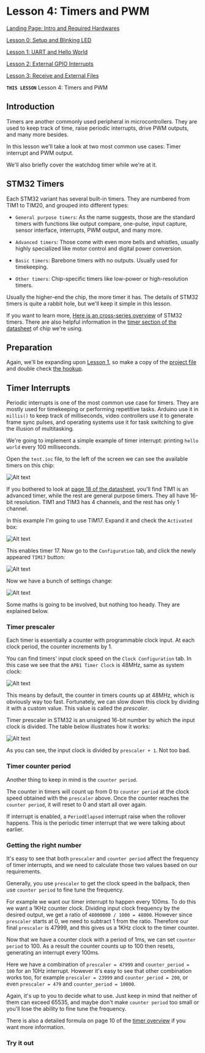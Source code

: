 # Lesson 4: Timers and PWM

[Landing Page: Intro and Required Hardwares](../README.md)

[Lesson 0: Setup and Blinking LED](../lesson0_intro_blinkLED/README.md)

[Lesson 1: UART and Hello World](../lesson1_serial_helloworld/README.md)

[Lesson 2: External GPIO Interrupts](../lesson2_external_interrupt/README.md)

[Lesson 3: Receive and External Files](../lesson3_serial_recv_interrupt)

**`THIS LESSON`** Lesson 4: Timers and PWM

## Introduction

Timers are another commonly used peripheral in microcontrollers. They are used to keep track of time, raise periodic interrupts, drive PWM outputs, and many more besides.

In this lesson we'll take a look at two most common use cases: Timer interrupt and PWM output.

We'll also briefly cover the watchdog timer while we're at it.

## STM32 Timers

Each STM32 variant has several built-in timers. They are numbered from TIM1 to TIM20, and grouped into different types:

* `General purpose timers`: As the name suggests, those are the standard timers with functions like output compare, one-pulse, input capture, sensor interface, interrupts, PWM output, and many more.

* `Advanced timers`: Those come with even more bells and whistles, usually highly specialized like motor control and digital power conversion.

* `Basic timers`: Barebone timers with no outputs. Usually used for timekeeping.

* `Other timers`: Chip-specific timers like low-power or high-resolution timers.

Usually the higher-end the chip, the more timer it has. The details of STM32 timers is quite a rabbit hole, but we'll keep it simple in this lesson.

If you want to learn more, [Here is an cross-series overview](resources/timer_overview.pdf) of STM32 timers. There are also helpful information in the [timer section of the datasheet](resources/datasheet.pdf) of chip we're using.

## Preparation

Again, we'll be expanding upon [Lesson 1](../lesson1_serial_helloworld/README.md), so make a copy of the [project file](../lesson1_serial_helloworld/sample_code) and double check [the hookup](../lesson1_serial_helloworld/README.md#hookup).

## Timer Interrupts

Periodic interrupts is one of the most common use case for timers. They are mostly used for timekeeping or performing repetitive tasks. Arduino use it in `millis()` to keep track of milliseconds, video controllers use it to generate frame sync pulses, and operating systems use it for task switching to give the illusion of multitasking.

We're going to implement a simple example of timer interrupt: printing `hello world` every 100 milliseconds.

Open the `test.ioc` file, to the left of the screen we can see the available timers on this chip:

![Alt text](resources/timers.png)

If you bothered to look at [page 18 of the datasheet](resources/datasheet.pdf), you'll find TIM1 is an advanced timer, while the rest are general purpose timers. They all have 16-bit resolution. TIM1 and TIM3 has 4 channels, and the rest has only 1 channel.

In this example I'm going to use TIM17. Expand it and check the `Activated` box:

![Alt text](resources/t17a.png)

This enables timer 17. Now go to the `Configuration` tab, and click the newly appeared `TIM17` button:

![Alt text](resources/config.png)

Now we have a bunch of settings change:

![Alt text](resources/t17config.png)

Some maths is going to be involved, but nothing too heady. They are explained below.

### Timer prescaler

Each timer is essentially a counter with programmable clock input. At each clock period, the counter increments by 1.

You can find timers' input clock speed on the `Clock Configuration` tab. In this case we see that the `APB1 Timer Clock` is 48MHz, same as system clock:

![Alt text](resources/clktree.png)

This means by default, the counter in timers counts up at 48MHz, which is obviously way too fast. Fortunately, we can slow down this clock by dividing it with a custom value. This value is called the *prescaler*.

Timer prescaler in STM32 is an unsigned 16-bit number by which the input clock is divided. The table below illustrates how it works:

![Alt text](resources/presec.png)

As you can see, the input clock is divided by `prescaler + 1`. Not too bad.

### Timer counter period

Another thing to keep in mind is the `counter period`.

The counter in timers will count up from 0 to `counter period` at the clock speed obtained with the `prescaler` above. Once the counter reaches the `counter period`, it will reset to 0 and start all over again. 

If interrupt is enabled, a `PeriodElapsed` interrupt raise when the rollover happens. This is the periodic timer interrupt that we were talking about earlier. 

### Getting the right number

It's easy to see that both `prescaler` and `counter period` affect the frequency of timer interrupts, and we need to calculate those two values based on our requirements.

Generally, you use `prescaler` to get the clock speed in the ballpack, then use `counter period` to fine tune the frequency.

For example we want our timer interrupt to happen every 100ms. To do this we want a 1KHz counter clock. Dividing input clock frequency by the desired output, we get a ratio of `48000000 / 1000 = 48000`. However since `prescaler` starts at 0, we need to subtract 1 from the ratio. Therefore our final `prescaler` is 47999, and this gives us a 1KHz clock to the timer counter.

Now that we have a counter clock with a period of 1ms, we can set `counter period` to 100. As a result the counter counts up to 100 then resets, generating an interrupt every 100ms.

Here we have a combination of `prescaler = 47999` and `counter_period = 100` for an 10Hz interrupt. However it's easy to see that other combination works too, for example `prescaler = 23999` and `counter_period = 200`, or even `prescaler = 479` and `counter_period = 10000`.

Again, it's up to you to decide what to use. Just keep in mind that neither of them can exceed 65535, and maybe don't make `counter period` too small or you'll lose the ability to fine tune the frequency.

There is also a detailed formula on page 10 of the [timer overview](resources/timer_overview.pdf) if you want more information.

### Try it out